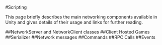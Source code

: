 #Scripting

This page briefly describes the main networking components available in Unity and gives details of their usage and links for further reading. 

##NetworkServer and NetworkClient classes
##Client Hosted Games
##Serializer
##Network messages
##Commands
##RPC Calls
##Events